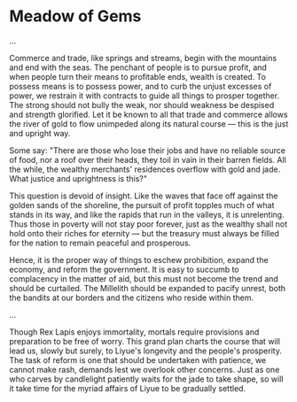 # Meadow of Gems


...

Commerce and trade, like springs and streams, begin with the mountains and end with the seas. The penchant of people is to pursue profit, and when people turn their means to profitable ends, wealth is created. To possess means is to possess power, and to curb the unjust excesses of power, we restrain it with contracts to guide all things to prosper together. The strong should not bully the weak, nor should weakness be despised and strength glorified. Let it be known to all that trade and commerce allows the river of gold to flow unimpeded along its natural course — this is the just and upright way.

Some say: "There are those who lose their jobs and have no reliable source of food, nor a roof over their heads, they toil in vain in their barren fields. All the while, the wealthy merchants' residences overflow with gold and jade. What justice and uprightness is this?"

This question is devoid of insight. Like the waves that face off against the golden sands of the shoreline, the pursuit of profit topples much of what stands in its way, and like the rapids that run in the valleys, it is unrelenting. Thus those in poverty will not stay poor forever, just as the wealthy shall not hold onto their riches for eternity — but the treasury must always be filled for the nation to remain peaceful and prosperous.

Hence, it is the proper way of things to eschew prohibition, expand the economy, and reform the government. It is easy to succumb to complacency in the matter of aid, but this must not become the trend and should be curtailed. The Millelith should be expanded to pacify unrest, both the bandits at our borders and the citizens who reside within them.

...

Though Rex Lapis enjoys immortality, mortals require provisions and preparation to be free of worry. This grand plan charts the course that will lead us, slowly but surely, to Liyue's longevity and the people's prosperity. The task of reform is one that should be undertaken with patience, we cannot make rash, demands lest we overlook other concerns. Just as one who carves by candlelight patiently waits for the jade to take shape, so will it take time for the myriad affairs of Liyue to be gradually settled.
